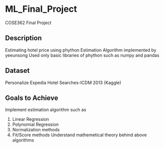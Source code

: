 # ML_Final_Project
COSE362 Final Project 


## Description
Estimating hotel price using phython
Estimation Algorithm implemented by yeeunsong
Used only basic libraries of phython such as numpy and pandas


## Dataset
Personalize Expedia Hotel Searches-ICDM 2013 (Kaggle)


## Goals to Achieve
Implement estimation algorithm such as
  1. Linear Regression
  2. Polynomial Regression
  3. Normalization methods
  4. Fit/Score methods
 Understand mathemetical theory behind above algorithms
